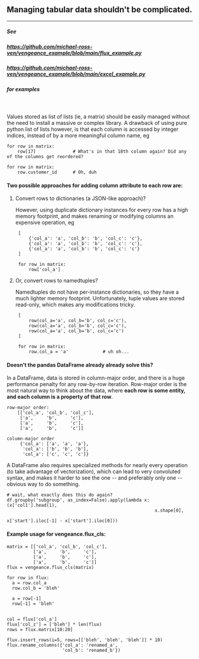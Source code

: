 ## Managing tabular data shouldn't be complicated.
---
##### See
##### https://github.com/michael-ross-ven/vengeance_example/blob/main/flux_example.py
##### https://github.com/michael-ross-ven/vengeance_example/blob/main/excel_example.py
##### for examples
\
\
Values stored as list of lists (ie, a matrix) should be easily managed without the need to install a 
massive or complex library. A drawback of using pure python list of lists however, 
is that each column is accessed by integer indices, instead of by a more meaningful column name, eg

    for row in matrix:
        row[17]              # What's in that 18th column again? Did any of the columns get reordered?

    for row in matrix:
        row.customer_id      # Oh, duh


#### Two possible approaches for adding column attribute to each row are:

1) Convert rows to dictionaries (a JSON-like approach)?

    However, using duplicate dictionary instances for every row has a high memory
    footprint, and makes renaming or modifying columns an expensive operation, eg
    
        [
            {'col_a': 'a', 'col_b': 'b', 'col_c': 'c'},
            {'col_a': 'a', 'col_b': 'b', 'col_c': 'c'},
            {'col_a': 'a', 'col_b': 'b', 'col_c': 'c'}
        ]

        for row in matrix:
            row['col_a']


2) Or, convert rows to namedtuples?

    Namedtuples do not have per-instance dictionaries, so they have a much
    lighter memory footprint. Unfortunately, tuple values are stored read-only, which makes 
    any modifications tricky.

        [
            row(col_a='a', col_b='b', col_c='c'),
            row(col_a='a', col_b='b', col_c='c'),
            row(col_a='a', col_b='b', col_c='c')
        ]

        for row in matrix:
            row.col_a = 'a'             # uh oh...


#### Doesn't the pandas DataFrame already already solve this?

In a DataFrame, data is stored in column-major order, and there is a huge performance penalty 
for any row-by-row iteration. Row-major order is the most natural way to think about the data, 
where **each row is some entity, and each column is a property of that row**. 

    row-major order:
        [['col_a', 'col_b', 'col_c'],
         ['a',     'b',     'c'],
         ['a',     'b',     'c'],
         ['a',     'b',     'c']]

    column-major order
         {'col_a': ['a', 'a', 'a'],
          'col_a': ['b', 'b', 'b'],
          'col_a': ['c', 'c', 'c']}


A DataFrame also requires specialized methods for nearly every operation (to take advantage of vectorization), 
which can lead to very convoluted syntax, and makes it harder to see the one -- and preferably only one -- obvious way to do something.

    # wait, what exactly does this do again?
    df.groupby('subgroup', as_index=False).apply(lambda x: (x['col1'].head(1), 
                                                            x.shape[0], 
                                                            x['start'].iloc[-1] - x['start'].iloc[0]))



#### Example usage for vengeance.flux_cls:
    matrix = [['col_a', 'col_b', 'col_c'],
              ['a',     'b',     'c'],
              ['a',     'b',     'c'],
              ['a',     'b',     'c']]
    flux = vengeance.flux_cls(matrix)

    for row in flux:
      a = row.col_a
      row.col_b = 'bleh'

      a = row[-1]
      row[-1] = 'bleh'


    col = flux['col_a']
    flux['col_z'] = ['bleh'] * len(flux)
    rows = flux.matrix[10:20]

    flux.insert_rows(i=5, rows=[['bleh', 'bleh', 'bleh']] * 10)
    flux.rename_columns({'col_a': 'renamed_a',
                         'col_b': 'renamed_b'})

    
    

